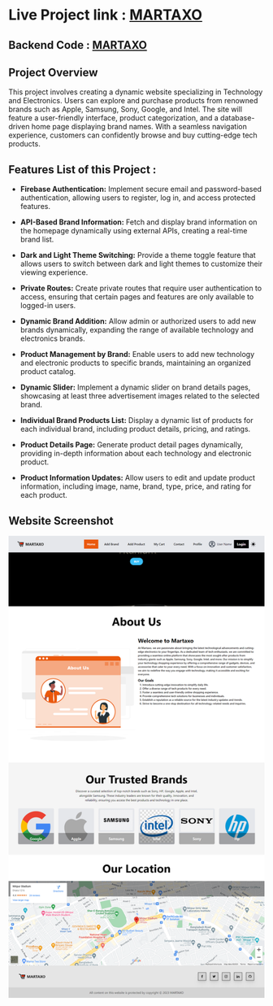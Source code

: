 # Live Project link : [MARTAXO](https://martaxo.netlify.app/)
## Backend Code : [MARTAXO](https://github.com/Sakebul-islam/martaxo-server-side.git)

## Project Overview

This project involves creating a dynamic website specializing in Technology and Electronics. Users can explore and purchase products from renowned brands such as Apple, Samsung, Sony, Google, and Intel. The site will feature a user-friendly interface, product categorization, and a database-driven home page displaying brand names. With a seamless navigation experience, customers can confidently browse and buy cutting-edge tech products.

## Features List of this Project :

- <b>Firebase Authentication:</b> Implement secure email and password-based authentication, allowing users to register, log in, and access protected features.

- <b>API-Based Brand Information:</b> Fetch and display brand information on the homepage dynamically using external APIs, creating a real-time brand list.

- <b>Dark and Light Theme Switching:</b> Provide a theme toggle feature that allows users to switch between dark and light themes to customize their viewing experience.

- <b>Private Routes:</b> Create private routes that require user authentication to access, ensuring that certain pages and features are only available to logged-in users.

- <b>Dynamic Brand Addition:</b> Allow admin or authorized users to add new brands dynamically, expanding the range of available technology and electronics brands.

- <b>Product Management by Brand:</b> Enable users to add new technology and electronic products to specific brands, maintaining an organized product catalog.

- <b>Dynamic Slider:</b> Implement a dynamic slider on brand details pages, showcasing at least three advertisement images related to the selected brand.

- <b>Individual Brand Products List:</b> Display a dynamic list of products for each individual brand, including product details, pricing, and ratings.

- <b>Product Details Page:</b> Generate product detail pages dynamically, providing in-depth information about each technology and electronic product.

- <b>Product Information Updates:</b> Allow users to edit and update product information, including image, name, brand, type, price, and rating for each product.

## Website Screenshot
![MARTAXO!](https://raw.githubusercontent.com/Sakebul-islam/Martaxo/main/src/assets/images/screencapture-martaxo-netlify-app-2023-12-09-05_50_33.png)

